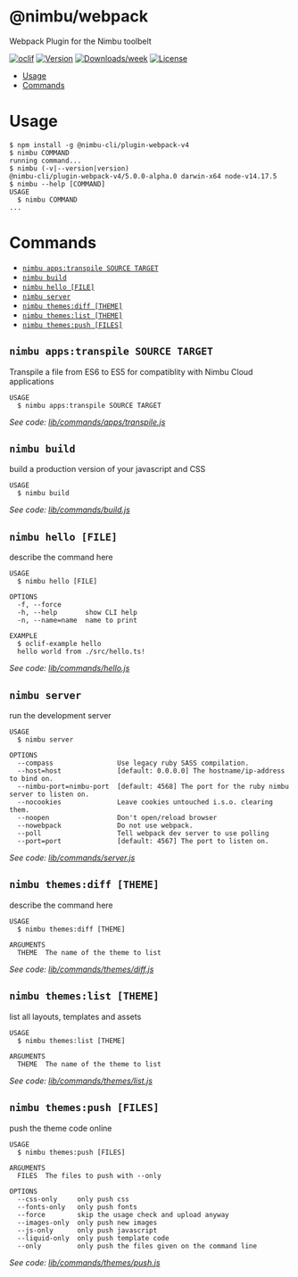 @nimbu/webpack
==============

Webpack Plugin for the Nimbu toolbelt

[![oclif](https://img.shields.io/badge/cli-oclif-brightgreen.svg)](https://oclif.io)
[![Version](https://img.shields.io/npm/v/@nimbu/webpack.svg)](https://npmjs.org/package/@nimbu/webpack)
[![Downloads/week](https://img.shields.io/npm/dw/@nimbu/webpack.svg)](https://npmjs.org/package/@nimbu/webpack)
[![License](https://img.shields.io/npm/l/@nimbu/webpack.svg)](https://github.com/dedene/webpack/blob/master/package.json)

<!-- toc -->
* [Usage](#usage)
* [Commands](#commands)
<!-- tocstop -->
# Usage
<!-- usage -->
```sh-session
$ npm install -g @nimbu-cli/plugin-webpack-v4
$ nimbu COMMAND
running command...
$ nimbu (-v|--version|version)
@nimbu-cli/plugin-webpack-v4/5.0.0-alpha.0 darwin-x64 node-v14.17.5
$ nimbu --help [COMMAND]
USAGE
  $ nimbu COMMAND
...
```
<!-- usagestop -->
# Commands
<!-- commands -->
* [`nimbu apps:transpile SOURCE TARGET`](#nimbu-appstranspile-source-target)
* [`nimbu build`](#nimbu-build)
* [`nimbu hello [FILE]`](#nimbu-hello-file)
* [`nimbu server`](#nimbu-server)
* [`nimbu themes:diff [THEME]`](#nimbu-themesdiff-theme)
* [`nimbu themes:list [THEME]`](#nimbu-themeslist-theme)
* [`nimbu themes:push [FILES]`](#nimbu-themespush-files)

## `nimbu apps:transpile SOURCE TARGET`

Transpile a file from ES6 to ES5 for compatiblity with Nimbu Cloud applications

```
USAGE
  $ nimbu apps:transpile SOURCE TARGET
```

_See code: [lib/commands/apps/transpile.js](https://github.com/zenjoy/nimbu-toolbelt/blob/v5.0.0-alpha.0/lib/commands/apps/transpile.js)_

## `nimbu build`

build a production version of your javascript and CSS

```
USAGE
  $ nimbu build
```

_See code: [lib/commands/build.js](https://github.com/zenjoy/nimbu-toolbelt/blob/v5.0.0-alpha.0/lib/commands/build.js)_

## `nimbu hello [FILE]`

describe the command here

```
USAGE
  $ nimbu hello [FILE]

OPTIONS
  -f, --force
  -h, --help       show CLI help
  -n, --name=name  name to print

EXAMPLE
  $ oclif-example hello
  hello world from ./src/hello.ts!
```

_See code: [lib/commands/hello.js](https://github.com/zenjoy/nimbu-toolbelt/blob/v5.0.0-alpha.0/lib/commands/hello.js)_

## `nimbu server`

run the development server

```
USAGE
  $ nimbu server

OPTIONS
  --compass                Use legacy ruby SASS compilation.
  --host=host              [default: 0.0.0.0] The hostname/ip-address to bind on.
  --nimbu-port=nimbu-port  [default: 4568] The port for the ruby nimbu server to listen on.
  --nocookies              Leave cookies untouched i.s.o. clearing them.
  --noopen                 Don't open/reload browser
  --nowebpack              Do not use webpack.
  --poll                   Tell webpack dev server to use polling
  --port=port              [default: 4567] The port to listen on.
```

_See code: [lib/commands/server.js](https://github.com/zenjoy/nimbu-toolbelt/blob/v5.0.0-alpha.0/lib/commands/server.js)_

## `nimbu themes:diff [THEME]`

describe the command here

```
USAGE
  $ nimbu themes:diff [THEME]

ARGUMENTS
  THEME  The name of the theme to list
```

_See code: [lib/commands/themes/diff.js](https://github.com/zenjoy/nimbu-toolbelt/blob/v5.0.0-alpha.0/lib/commands/themes/diff.js)_

## `nimbu themes:list [THEME]`

list all layouts, templates and assets

```
USAGE
  $ nimbu themes:list [THEME]

ARGUMENTS
  THEME  The name of the theme to list
```

_See code: [lib/commands/themes/list.js](https://github.com/zenjoy/nimbu-toolbelt/blob/v5.0.0-alpha.0/lib/commands/themes/list.js)_

## `nimbu themes:push [FILES]`

push the theme code online

```
USAGE
  $ nimbu themes:push [FILES]

ARGUMENTS
  FILES  The files to push with --only

OPTIONS
  --css-only     only push css
  --fonts-only   only push fonts
  --force        skip the usage check and upload anyway
  --images-only  only push new images
  --js-only      only push javascript
  --liquid-only  only push template code
  --only         only push the files given on the command line
```

_See code: [lib/commands/themes/push.js](https://github.com/zenjoy/nimbu-toolbelt/blob/v5.0.0-alpha.0/lib/commands/themes/push.js)_
<!-- commandsstop -->
